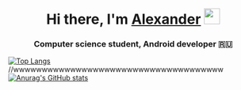 <h1 align="center">Hi there, I'm <a href="https://daniilshat.ru/" target="_blank">Alexander</a> 
<img src="https://github.com/blackcater/blackcater/raw/main/images/Hi.gif" height="32"/></h1>
<h3 align="center">Computer science student, Android developer 🇷🇺</h3>

[![Top Langs](https://github-readme-stats.vercel.app/api/top-langs/?username=awxander)](https://github.com/anuraghazra/github-readme-stats)
//wwwwwwwwwwwwwwwwwwwwwwwwwwwwwwwwwwwww
[![Anurag's GitHub stats](https://github-readme-stats.vercel.app/api?username=awxander)](https://github.com/anuraghazra/github-readme-stats)

